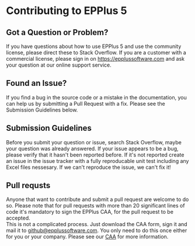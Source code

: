 # Contributing to EPPlus 5 

## Got a Question or Problem?
If you have questions about how to use EPPlus 5 and use the community license, please direct these to Stack Overflow.
If you are a customer with a commercial license, please sign in on https://epplussoftware.com and ask your question at our online support service.

## Found an Issue?
If you find a bug in the source code or a mistake in the documentation, you can help us by submitting a Pull Request with a fix.
Please see the Submission Guidelines below.

## Submission Guidelines
Before you submit your question or issue, search Stack Overflow, maybe your question was already answered.
If your issue appears to be a bug, please verify that it hasn't been reported before. 
If it's not reported create an issue in the issue tracker with a fully reproducable unit test including any Excel files nessesary. 
If we can't reproduce the issue, we can't fix it!

## Pull requsts
Anyone that want to contribute and submit a pull request are welcome to do so. Please note that for pull requests with more than 20 significant lines of code it's mandatory to sign the EPPlus CAA, for the pull request to be accepted. 	
This is not a complicated process. Just download the CAA form, sign it and mail it to github@epplussoftware.com. You only need to do this once either for you or your company. 
Please see our [CAA](https://epplussoftware.com/legal/caa) for more information.
